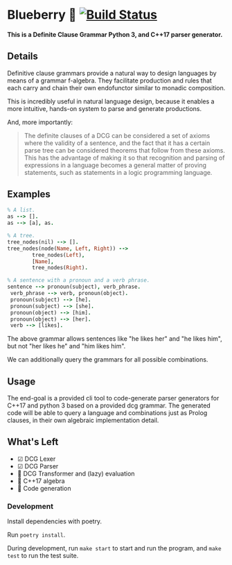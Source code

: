 # Blueberry 💎 [![Build Status](https://travis-ci.org/jahan-addison/blueberry.svg?branch=master)](https://travis-ci.org/jahan-addison/blueberry)

#### This is a Definite Clause Grammar Python 3, and C++17 parser generator.

## Details

Definitive clause grammars provide a natural way to design languages by means of a grammar f-algebra. They facilitate production and rules that each carry and chain their own endofunctor similar to monadic composition.

This is incredibly useful in natural language design, because it enables a more intuitive, hands-on system to parse and generate productions.

And, more importantly:

> The definite clauses of a DCG can be considered a set of axioms where the validity of a sentence, and the fact that it has a certain parse tree can be considered theorems that follow from these axioms. This has the advantage of making it so that recognition and parsing of expressions in a language becomes a general matter of proving statements, such as statements in a logic programming language.


## Examples

```prolog
% A list.
as --> [].
as --> [a], as.
```

```prolog
% A tree.
tree_nodes(nil) --> [].
tree_nodes(node(Name, Left, Right)) -->
        tree_nodes(Left),
        [Name],
        tree_nodes(Right).
```

```prolog
% A sentence with a pronoun and a verb phrase.
sentence --> pronoun(subject), verb_phrase.
 verb_phrase --> verb, pronoun(object).
 pronoun(subject) --> [he].
 pronoun(subject) --> [she].
 pronoun(object) --> [him].
 pronoun(object) --> [her].
 verb --> [likes].
```

The above grammar allows sentences like "he likes her" and "he likes him", but not "her likes he" and "him likes him".

We can additionally query the grammars for all possible combinations.

## Usage

The end-goal is a provided cli tool to code-generate parser generators for C++17 and python 3 based on a provided dcg grammar. The generated code will be able to query a language and combinations just as Prolog clauses, in their own algebraic implementation detail.

## What's Left

* ☑ DCG Lexer
* ☑ DCG Parser
* 🔧 DCG Transformer and (lazy) evaluation
* 🔧 C++17 algebra
* 🔧 Code generation

### Development

Install dependencies with poetry.

Run `poetry install`.

During development, run `make start` to start and run the program, and `make test` to run the test suite.